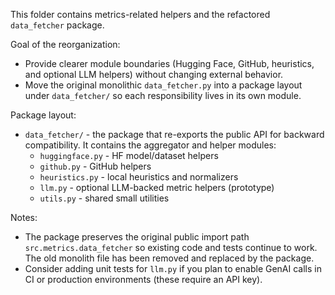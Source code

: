 This folder contains metrics-related helpers and the refactored
`data_fetcher` package.

Goal of the reorganization:
- Provide clearer module boundaries (Hugging Face, GitHub, heuristics, and
  optional LLM helpers) without changing external behavior.
- Move the original monolithic `data_fetcher.py` into a package layout under
  `data_fetcher/` so each responsibility lives in its own module.

Package layout:
- `data_fetcher/` - the package that re-exports the public API for backward
  compatibility. It contains the aggregator and helper modules:
  - `huggingface.py` - HF model/dataset helpers
  - `github.py` - GitHub helpers
  - `heuristics.py` - local heuristics and normalizers
  - `llm.py` - optional LLM-backed metric helpers (prototype)
  - `utils.py` - shared small utilities

Notes:
- The package preserves the original public import path `src.metrics.data_fetcher`
  so existing code and tests continue to work. The old monolith file has been
  removed and replaced by the package.
- Consider adding unit tests for `llm.py` if you plan to enable GenAI calls in
  CI or production environments (these require an API key).
